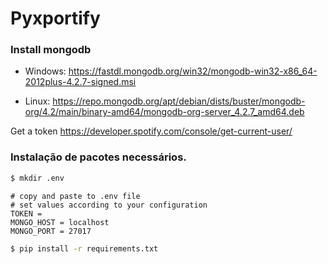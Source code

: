 # Pyxportify

### Install mongodb
- Windows:
https://fastdl.mongodb.org/win32/mongodb-win32-x86_64-2012plus-4.2.7-signed.msi

- Linux:
https://repo.mongodb.org/apt/debian/dists/buster/mongodb-org/4.2/main/binary-amd64/mongodb-org-server_4.2.7_amd64.deb

Get a token
https://developer.spotify.com/console/get-current-user/

### Instalação de pacotes necessários.

```bash
$ mkdir .env
```

```env
# copy and paste to .env file
# set values according to your configuration
TOKEN = 
MONGO_HOST = localhost
MONGO_PORT = 27017
```

```bash
$ pip install -r requirements.txt
```
